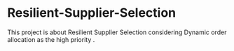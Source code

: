 # Resilient-Supplier-Selection
This project is about  Resilient Supplier Selection considering Dynamic order allocation as the high priority .
